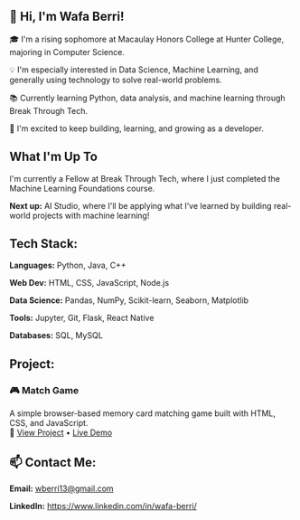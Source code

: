 ## 👋 Hi, I'm Wafa Berri!

🎓 I'm a rising sophomore at Macaulay Honors College at Hunter College, majoring in Computer Science.  

💡 I'm especially interested in Data Science, Machine Learning, and generally using technology to solve real-world problems.  

📚 Currently learning Python, data analysis, and machine learning through Break Through Tech.  

🌟 I'm excited to keep building, learning, and growing as a developer.

## What I'm Up To

I'm currently a Fellow at Break Through Tech, where I just completed the Machine Learning Foundations course.  

**Next up:** AI Studio, where I'll be applying what I’ve learned by building real-world projects with machine learning!



##  Tech Stack:
**Languages:** Python, Java, C++

**Web Dev:** HTML, CSS, JavaScript, Node.js 

**Data Science:** Pandas, NumPy, Scikit-learn, Seaborn, Matplotlib  

**Tools:** Jupyter, Git, Flask, React Native  

**Databases:** SQL, MySQL 

## Project:

### 🎮 Match Game
A simple browser-based memory card matching game built with HTML, CSS, and JavaScript.  
🔗 [View Project](https://github.com/wberri13/match-game) • [Live Demo](https://wberri13.github.io/match-game)

## 📫 Contact Me:
**Email:** wberri13@gmail.com 

**LinkedIn:** https://www.linkedin.com/in/wafa-berri/
<!--
**wberri13/wberri13** is a ✨ _special_ ✨ repository because its `README.md` (this file) appears on your GitHub profile.

Here are some ideas to get you started:

- 🔭 I’m currently working on ...
- 🌱 I’m currently learning ...
- 👯 I’m looking to collaborate on ...
- 🤔 I’m looking for help with ...
- 💬 Ask me about ...
- 📫 How to reach me: ...
- 😄 Pronouns: ...
- ⚡ Fun fact: ...
-->
